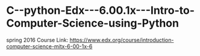 # C--python-Edx---6.00.1x---Intro-to-Computer-Science-using-Python
spring 2016
Course Link: https://www.edx.org/course/introduction-computer-science-mitx-6-00-1x-6
